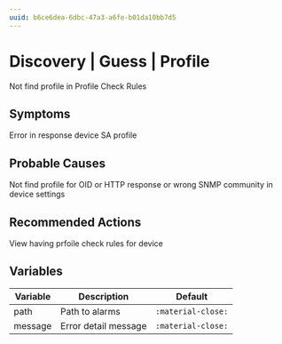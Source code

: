```yaml
---
uuid: b6ce6dea-6dbc-47a3-a6fe-b01da10bb7d5
---
```

# Discovery | Guess | Profile

Not find profile in Profile Check Rules

## Symptoms

Error in response device SA profile

## Probable Causes

Not find profile for OID or HTTP response or wrong SNMP community in device settings

## Recommended Actions

View having prfoile check rules for device

## Variables

Variable | Description | Default
--- | --- | ---
path | Path to alarms | `:material-close:`
message | Error detail message  | `:material-close:`
